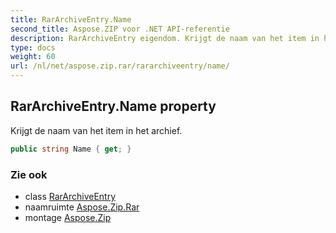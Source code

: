 ```yaml
---
title: RarArchiveEntry.Name
second_title: Aspose.ZIP voor .NET API-referentie
description: RarArchiveEntry eigendom. Krijgt de naam van het item in het archief.
type: docs
weight: 60
url: /nl/net/aspose.zip.rar/rararchiveentry/name/
---
```

## RarArchiveEntry.Name property

Krijgt de naam van het item in het archief.

```csharp
public string Name { get; }
```

### Zie ook

* class [RarArchiveEntry](../)
* naamruimte [Aspose.Zip.Rar](../../rararchiveentry/)
* montage [Aspose.Zip](../../../)


